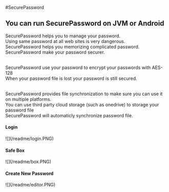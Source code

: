 #SecurePassword
<h2>You can run SecurePassword on JVM or Android</h2>

<p>SecurePassword helps you to manage your password.<br>
Using same password at all web sites is very dangerous.<br>
SecurePassword helps you memorizing complicated password.<br>
SecurePassword make your password securer.<br><br>

SecurePassword use your password to encrypt your passwords with AES-128<br>
When your password file is lost your password is still secured.<br><br>

SecurePassword provides file synchronization to make sure you can use it on multiple platforms.<br>
You can use third party cloud storage (such as onedrive) to storage your password file<br>
SecurePassword will automaticly synchronize password file.<br>


</p>
<h4>Login</h4>
![](/readme/login.PNG)
<h4>Safe Box</h4>
![](/readme/box.PNG)
<h4>Create New Password</h4>
![](/readme/editor.PNG)
